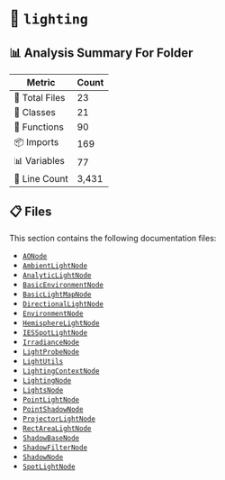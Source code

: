 # 📁 `lighting`

## 📊 Analysis Summary For Folder

| Metric | Count |
|--------|-------|
| 📁 Total Files | 23 |
| 🧱 Classes | 21 |
| 🔧 Functions | 90 |
| 📦 Imports | 169 |
| 📊 Variables | 77 |
| 🔢 Line Count | 3,431 |


## 📋 Files

This section contains the following documentation files:

- [`AONode`](./AONode.md)
- [`AmbientLightNode`](./AmbientLightNode.md)
- [`AnalyticLightNode`](./AnalyticLightNode.md)
- [`BasicEnvironmentNode`](./BasicEnvironmentNode.md)
- [`BasicLightMapNode`](./BasicLightMapNode.md)
- [`DirectionalLightNode`](./DirectionalLightNode.md)
- [`EnvironmentNode`](./EnvironmentNode.md)
- [`HemisphereLightNode`](./HemisphereLightNode.md)
- [`IESSpotLightNode`](./IESSpotLightNode.md)
- [`IrradianceNode`](./IrradianceNode.md)
- [`LightProbeNode`](./LightProbeNode.md)
- [`LightUtils`](./LightUtils.md)
- [`LightingContextNode`](./LightingContextNode.md)
- [`LightingNode`](./LightingNode.md)
- [`LightsNode`](./LightsNode.md)
- [`PointLightNode`](./PointLightNode.md)
- [`PointShadowNode`](./PointShadowNode.md)
- [`ProjectorLightNode`](./ProjectorLightNode.md)
- [`RectAreaLightNode`](./RectAreaLightNode.md)
- [`ShadowBaseNode`](./ShadowBaseNode.md)
- [`ShadowFilterNode`](./ShadowFilterNode.md)
- [`ShadowNode`](./ShadowNode.md)
- [`SpotLightNode`](./SpotLightNode.md)